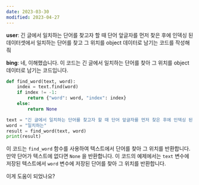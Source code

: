 ```yaml
---
date: 2023-03-30
modified: 2023-04-27
---
```


**user**: 긴 글에서 일치하는 단어를 찾고자 할 때 단어 앞글자를 먼저 찾은 후에 인덱싱 된 데이터셋에서 일치하는 단어를 찾고 그 위치를 object 데이터로 남기는 코드를 작성해줘

**bing**: 네, 이해했습니다. 이 코드는 긴 글에서 일치하는 단어를 찾아 그 위치를 object 데이터로 남기는 코드입니다.

```python
def find_word(text, word):
    index = text.find(word)
    if index != -1:
        return {"word": word, "index": index}
    else:
        return None

text = "긴 글에서 일치하는 단어를 찾고자 할 때 단어 앞글자를 먼저 찾은 후에 인덱싱 된 데이터셋에서 일치하는 단어를 찾고 그 위치를 object데이터로 남기는 코드를 작성해줘"
word = "일치하는"
result = find_word(text, word)
print(result)
```

이 코드는 `find_word` 함수를 사용하여 텍스트에서 단어를 찾아 그 위치를 반환합니다. 만약 단어가 텍스트에 없다면 `None` 을 반환합니다. 이 코드의 예제에서는 `text` 변수에 저장된 텍스트에서 `word` 변수에 저장된 단어를 찾아 그 위치를 반환합니다.

이게 도움이 되었나요?
